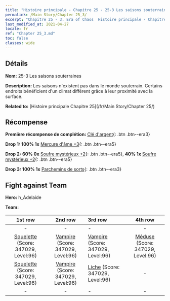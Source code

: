 ```yaml
---
title: "Histoire principale - Chapitre 25 - 25-3 Les saisons souterraines"
permalink: /Main Story/Chapter 25_3/
excerpt: "Chapitre 25 - 3. Era of Chaos  Histoire principale - Chapitre 25_3. 25-3 Les saisons souterraines"
last_modified_at: 2021-04-27
locale: fr
ref: "Chapter 25_3.md"
toc: false
classes: wide
---
```


## Détails

 **Nom:** 25-3 Les saisons souterraines

 **Description:** Les saisons n'existent pas dans le monde souterrain. Certains endroits bénéficient d'un climat différent grâce à leur proximité avec la surface.

 **Related to:** [Histoire principale Chapitre 25](/fr/Main Story/Chapter 25/)

## Récompense

 **Première récompense de complétion:** [Clé d'argent](/ItemsFR/con_693/){: .btn .btn--era3}

 **Drop 1:** **100% 1x** [Mercure d'âme +3](/ItemsFR/mat_84/){: .btn .btn--era5}

 **Drop 2:** **60% 0x** [Soufre mystérieux +2](/ItemsFR/mat_78/){: .btn .btn--era5}, **40% 1x** [Soufre mystérieux +2](/ItemsFR/mat_78/){: .btn .btn--era5}

 **Drop 3:** **100% 1x** [Parchemins de sorts](/ItemsFR/con_694/){: .btn .btn--era3}


## Fight against Team
 **Hero:** h_Adelaide

 **Team:**


  | 1st row | 2nd row | 3rd row | 4th row |
  |:----:|:----:|:----|:----:|
  | - | - | - | - |
  | [Squelette](/fr/units/Skeleton/) (Score: 347029, Level:96)  | [Vampire](/fr/units/Vampire/) (Score: 347029, Level:96)  | [Vampire](/fr/units/Vampire/) (Score: 347029, Level:96)  | [Méduse](/fr/units/Medusa/) (Score: 347029, Level:96)  |
  | [Squelette](/fr/units/Skeleton/) (Score: 347029, Level:96)  | [Vampire](/fr/units/Vampire/) (Score: 347029, Level:96)  | [Liche](/fr/units/Lich/) (Score: 347029, Level:96)  | - |
  | - | - | - | - |


